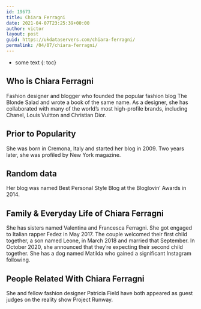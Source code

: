 ```yaml
---
id: 19673
title: Chiara Ferragni
date: 2021-04-07T23:25:39+00:00
author: victor
layout: post
guid: https://ukdataservers.com/chiara-ferragni/
permalink: /04/07/chiara-ferragni/
---
```


* some text
{: toc}


## Who is Chiara Ferragni



Fashion designer and blogger who founded the popular fashion blog The Blonde Salad and wrote a book of the same name. As a designer, she has collaborated with many of the world&#8217;s most high-profile brands, including Chanel, Louis Vuitton and Christian Dior.

                
                
                
## Prior to Popularity



She was born in Cremona, Italy and started her blog in 2009. Two years later, she was profiled by New York magazine.

                
                
                
## Random data



Her blog was named Best Personal Style Blog at the Bloglovin&#8217; Awards in 2014.

                
                
                
## Family & Everyday Life of Chiara Ferragni



She has sisters named Valentina and Francesca Ferragni. She got engaged to Italian rapper Fedez in May 2017. The couple welcomed their first child together, a son named Leone, in March 2018 and married that September. In October 2020, she announced that they&#8217;re expecting their second child together. She has a dog named Matilda who gained a significant Instagram following.  

                
                
                
## People Related With Chiara Ferragni



She and fellow fashion designer Patricia Field have both appeared as guest judges on the reality show Project Runway.

                
              
            
          
          
          